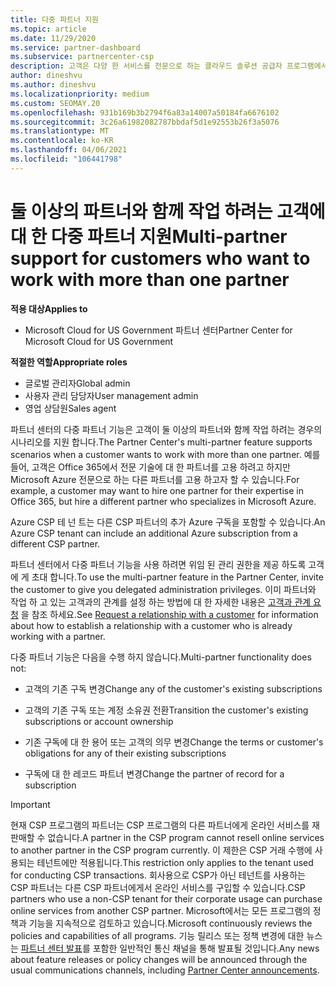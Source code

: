 ```yaml
---
title: 다중 파트너 지원
ms.topic: article
ms.date: 11/29/2020
ms.service: partner-dashboard
ms.subservice: partnercenter-csp
description: 고객은 다양 한 서비스를 전문으로 하는 클라우드 솔루션 공급자 프로그램에서 여러 파트너와 작업 하는 것이 좋습니다.
author: dineshvu
ms.author: dineshvu
ms.localizationpriority: medium
ms.custom: SEOMAY.20
ms.openlocfilehash: 931b169b3b2794f6a83a14007a50184fa6676102
ms.sourcegitcommit: 3c26a61982082787bbdaf5d1e92553b26f3a5076
ms.translationtype: MT
ms.contentlocale: ko-KR
ms.lasthandoff: 04/06/2021
ms.locfileid: "106441798"
---
```

# <a name="multi-partner-support-for-customers-who-want-to-work-with-more-than-one-partner"></a><span data-ttu-id="2f909-103">둘 이상의 파트너와 함께 작업 하려는 고객에 대 한 다중 파트너 지원</span><span class="sxs-lookup"><span data-stu-id="2f909-103">Multi-partner support for customers who want to work with more than one partner</span></span>

<span data-ttu-id="2f909-104">**적용 대상**</span><span class="sxs-lookup"><span data-stu-id="2f909-104">**Applies to**</span></span>

- <span data-ttu-id="2f909-105">Microsoft Cloud for US Government 파트너 센터</span><span class="sxs-lookup"><span data-stu-id="2f909-105">Partner Center for Microsoft Cloud for US Government</span></span>

<span data-ttu-id="2f909-106">**적절한 역할**</span><span class="sxs-lookup"><span data-stu-id="2f909-106">**Appropriate roles**</span></span>

- <span data-ttu-id="2f909-107">글로벌 관리자</span><span class="sxs-lookup"><span data-stu-id="2f909-107">Global admin</span></span>
- <span data-ttu-id="2f909-108">사용자 관리 담당자</span><span class="sxs-lookup"><span data-stu-id="2f909-108">User management admin</span></span>
- <span data-ttu-id="2f909-109">영업 상담원</span><span class="sxs-lookup"><span data-stu-id="2f909-109">Sales agent</span></span>

<span data-ttu-id="2f909-110">파트너 센터의 다중 파트너 기능은 고객이 둘 이상의 파트너와 함께 작업 하려는 경우의 시나리오를 지원 합니다.</span><span class="sxs-lookup"><span data-stu-id="2f909-110">The Partner Center's multi-partner feature supports scenarios when a customer wants to work with more than one partner.</span></span> <span data-ttu-id="2f909-111">예를 들어, 고객은 Office 365에서 전문 기술에 대 한 파트너를 고용 하려고 하지만 Microsoft Azure 전문으로 하는 다른 파트너를 고용 하고자 할 수 있습니다.</span><span class="sxs-lookup"><span data-stu-id="2f909-111">For example, a customer may want to hire one partner for their expertise in Office 365, but hire a different partner who specializes in Microsoft Azure.</span></span>

<span data-ttu-id="2f909-112">Azure CSP 테 넌 트는 다른 CSP 파트너의 추가 Azure 구독을 포함할 수 있습니다.</span><span class="sxs-lookup"><span data-stu-id="2f909-112">An Azure CSP tenant can include an additional Azure subscription from a different CSP partner.</span></span>

<span data-ttu-id="2f909-113">파트너 센터에서 다중 파트너 기능을 사용 하려면 위임 된 관리 권한을 제공 하도록 고객에 게 초대 합니다.</span><span class="sxs-lookup"><span data-stu-id="2f909-113">To use the multi-partner feature in the Partner Center, invite the customer to give you delegated administration privileges.</span></span> <span data-ttu-id="2f909-114">이미 파트너와 작업 하 고 있는 고객과의 관계를 설정 하는 방법에 대 한 자세한 내용은 [고객과 관계 요청](request-a-relationship-with-a-customer.md) 을 참조 하세요.</span><span class="sxs-lookup"><span data-stu-id="2f909-114">See [Request a relationship with a customer](request-a-relationship-with-a-customer.md) for information about how to establish a relationship with a customer who is already working with a partner.</span></span>

<span data-ttu-id="2f909-115">다중 파트너 기능은 다음을 수행 하지 않습니다.</span><span class="sxs-lookup"><span data-stu-id="2f909-115">Multi-partner functionality does not:</span></span>

- <span data-ttu-id="2f909-116">고객의 기존 구독 변경</span><span class="sxs-lookup"><span data-stu-id="2f909-116">Change any of the customer's existing subscriptions</span></span>

- <span data-ttu-id="2f909-117">고객의 기존 구독 또는 계정 소유권 전환</span><span class="sxs-lookup"><span data-stu-id="2f909-117">Transition the customer's existing subscriptions or account ownership</span></span>

- <span data-ttu-id="2f909-118">기존 구독에 대 한 용어 또는 고객의 의무 변경</span><span class="sxs-lookup"><span data-stu-id="2f909-118">Change the terms or customer's obligations for any of their existing subscriptions</span></span>

- <span data-ttu-id="2f909-119">구독에 대 한 레코드 파트너 변경</span><span class="sxs-lookup"><span data-stu-id="2f909-119">Change the partner of record for a subscription</span></span>

> [!IMPORTANT]  
> <span data-ttu-id="2f909-120">현재 CSP 프로그램의 파트너는 CSP 프로그램의 다른 파트너에게 온라인 서비스를 재판매할 수 없습니다.</span><span class="sxs-lookup"><span data-stu-id="2f909-120">A partner in the CSP program cannot resell online services to another partner in the CSP program currently.</span></span> <span data-ttu-id="2f909-121">이 제한은 CSP 거래 수행에 사용되는 테넌트에만 적용됩니다.</span><span class="sxs-lookup"><span data-stu-id="2f909-121">This restriction only applies to the tenant used for conducting CSP transactions.</span></span> <span data-ttu-id="2f909-122">회사용으로 CSP가 아닌 테넌트를 사용하는 CSP 파트너는 다른 CSP 파트너에게서 온라인 서비스를 구입할 수 있습니다.</span><span class="sxs-lookup"><span data-stu-id="2f909-122">CSP partners who use a non-CSP tenant for their corporate usage can purchase online services from another CSP partner.</span></span> <span data-ttu-id="2f909-123">Microsoft에서는 모든 프로그램의 정책과 기능을 지속적으로 검토하고 있습니다.</span><span class="sxs-lookup"><span data-stu-id="2f909-123">Microsoft continuously reviews the policies and capabilities of all programs.</span></span> <span data-ttu-id="2f909-124">기능 릴리스 또는 정책 변경에 대한 뉴스는 [파트너 센터 발표](announcements/index.md)를 포함한 일반적인 통신 채널을 통해 발표될 것입니다.</span><span class="sxs-lookup"><span data-stu-id="2f909-124">Any news about feature releases or policy changes will be announced through the usual communications channels, including [Partner Center announcements](announcements/index.md).</span></span>
